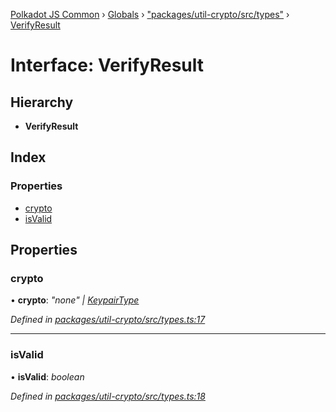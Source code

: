 [Polkadot JS Common](../README.md) › [Globals](../globals.md) › ["packages/util-crypto/src/types"](../modules/_packages_util_crypto_src_types_.md) › [VerifyResult](_packages_util_crypto_src_types_.verifyresult.md)

# Interface: VerifyResult

## Hierarchy

* **VerifyResult**

## Index

### Properties

* [crypto](_packages_util_crypto_src_types_.verifyresult.md#crypto)
* [isValid](_packages_util_crypto_src_types_.verifyresult.md#isvalid)

## Properties

###  crypto

• **crypto**: *"none" | [KeypairType](../modules/_packages_util_crypto_src_types_.md#keypairtype)*

*Defined in [packages/util-crypto/src/types.ts:17](https://github.com/polkadot-js/common/blob/5c886b0f/packages/util-crypto/src/types.ts#L17)*

___

###  isValid

• **isValid**: *boolean*

*Defined in [packages/util-crypto/src/types.ts:18](https://github.com/polkadot-js/common/blob/5c886b0f/packages/util-crypto/src/types.ts#L18)*
